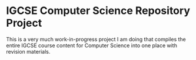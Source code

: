 # IGCSE Computer Science Repository Project
This is a very much work-in-progress project I am doing that compiles the entire IGCSE course content for Computer Science into one place with revision materials.
